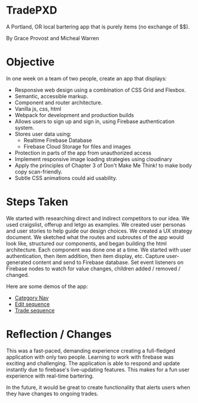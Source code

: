 # TradePXD
A Portland, OR local bartering app that is purely items (no exchange of $$).

By Grace Provost and Micheal Warren

Objective
===
In one week on a team of two people, create an app that displays:
  - Responsive web design using a combination of CSS Grid and Flexbox.
  - Semantic, accessible markup.
  - Component and router architecture.
  - Vanilla js, css, html
  - Webpack for development and production builds
  - Allows users to sign up and sign in, using Firebase authentication system.
  - Stores user data using:
    - Realtime Firebase Database
    - Firebase Cloud Storage for files and images
  - Protection in parts of the app from unauthorized access
  - Implement responsive image loading strategies using cloudinary
  - Apply the principles of Chapter 3 of Don't Make Me Think! to make body copy scan-friendly.
  - Subtle CSS animations could aid usability.

Steps Taken
===

We started with researching direct and indirect competitors to our idea. We used craigslist, offerup and letgo as examples. We created user personas and user stories to help guide our design choices. We created a UX strategy document. We sketched what the routes and subroutes of the app would look like, structured our components, and began building the html architecture. Each component was done one at a time. We started with user authentication, then item addition, then item display, etc. Capture user-generated content and send to Firebase database. Set event listeners on Firebase nodes to watch for value changes, children added / removed / changed.

Here are some demos of the app:
- [Category Nav](TradePDX_categories_demo.gif)
- [Edit sequence](TradePDX_edit_demo.gif)
- [Trade sequence](TradePDX_trade_demo.gif)

Reflection / Changes
===

This was a fast-paced, demanding experience creating a full-fledged application with only two people. Learning to work with firebase was exciting and challenging. The application is able to respond and update instantly due to firebase's live-updating features. This makes for a fun user experience with real-time bartering.

In the future, it would be great to create functionality that alerts users when they have changes to ongoing trades.
